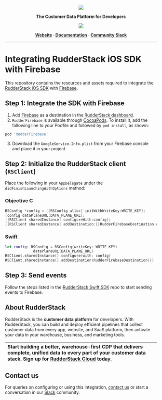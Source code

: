 <p align="center">
  <a href="https://rudderstack.com/">
    <img src="https://user-images.githubusercontent.com/59817155/121357083-1c571300-c94f-11eb-8cc7-ce6df13855c9.png">
  </a>
</p>

<p align="center"><b>The Customer Data Platform for Developers</b></p>

<p align="center">
  <a href="https://cocoapods.org/pods/RudderFirebase">
    <img src="https://img.shields.io/cocoapods/v/RudderFirebase.svg?style=flat">
    </a>
</p>

<p align="center">
  <b>
    <a href="https://rudderstack.com">Website</a>
    ·
    <a href="https://www.rudderstack.com/docs/stream-sources/rudderstack-sdk-integration-guides/rudderstack-ios-sdk/ios-v2/">Documentation</a>
    ·
    <a href="https://rudderstack.com/join-rudderstack-slack-community">Community Slack</a>
  </b>
</p>

---
# Integrating RudderStack iOS SDK with Firebase

This repository contains the resources and assets required to integrate the [RudderStack iOS SDK](https://www.rudderstack.com/docs/stream-sources/rudderstack-sdk-integration-guides/rudderstack-ios-sdk/ios-v2/) with [Firebase](https://firebase.google.com/).

## Step 1: Integrate the SDK with Firebase

1. Add [Firebase](http://firebase.google.com) as a destination in the [RudderStack dashboard](https://app.rudderstack.com/).
2. `RudderFirebase` is available through [CocoaPods](https://cocoapods.org). To install it, add the following line to your Podfile and followed by `pod install`, as shown:

```ruby
pod 'RudderFirebase'
```

3. Download the `GoogleService-Info.plist` from your Firebase console and place it in your project.

## Step 2: Initialize the RudderStack client (`RSClient`)

Place the following in your ```AppDelegate``` under the ```didFinishLaunchingWithOptions``` method:

### Objective C

```objective-c
RSConfig *config = [[RSConfig alloc] initWithWriteKey:WRITE_KEY];
[config dataPlaneURL:DATA_PLANE_URL];
[[RSClient sharedInstance] configureWith:config];
[[RSClient sharedInstance] addDestination:[[RudderFirebaseDestination alloc] init]];
```
### Swift

```swift
let config: RSConfig = RSConfig(writeKey: WRITE_KEY)
            .dataPlaneURL(DATA_PLANE_URL)
RSClient.sharedInstance().configure(with: config)
RSClient.sharedInstance().addDestination(RudderFirebaseDestination())
```

## Step 3: Send events

Follow the steps listed in the [RudderStack Swift SDK](https://github.com/rudderlabs/rudder-sdk-ios/tree/master-v2#sending-events) repo to start sending events to Firebase.

## About RudderStack

RudderStack is the **customer data platform** for developers. With RudderStack, you can build and deploy efficient pipelines that collect customer data from every app, website, and SaaS platform, then activate your data in your warehouse, business, and marketing tools.

| Start building a better, warehouse-first CDP that delivers complete, unified data to every part of your customer data stack. Sign up for [RudderStack Cloud](https://app.rudderstack.com/signup?type=freetrial) today. |
| :---|

## Contact us

For queries on configuring or using this integration, [contact us](mailto:%20docs@rudderstack.com) or start a conversation in our [Slack](https://rudderstack.com/join-rudderstack-slack-community) community.
